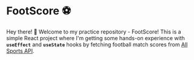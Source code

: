 # FootScore ⚽

Hey there! 👋 Welcome to my practice repository - FootScore! This is a simple React project where I'm getting some hands-on experience with **`useEffect`** and **`useState`** hooks by fetching football match scores from [All Sports API](https://allsportsapi.com/).